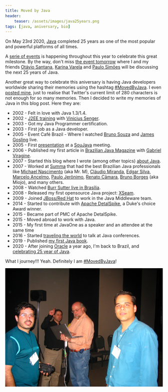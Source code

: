 ```yaml
---
title: Moved by Java
header:
    teaser: /assets/images/java25years.png
tags: [java, aniversary, bio]
---
```


On May 23rd 2020, [Java](https://www.oracle.com/java/technologies/) completed 25 years as one of the most popular and powerful platforms of all times.

A [serie of events](https://www.oracle.com/java/moved-by-java/) is happening throughout this year to celebrate this great milestone. By the way, don't miss [the event tomorrow](https://t.co/HtjyIEKrNh?amp=1) where I and my friends [Otávio Santana](https://twitter.com/otaviojava), [Karina Varela](https://twitter.com/kvarel4) and [Paulo Simões](https://twitter.com/pasimoes) will be discussing the next 25 years of Java.

Another great way to celebrate this aniversary is having Java developers worldwide sharing their memories using the hashtag [#MovedByJava](https://twitter.com/hashtag/MovedByJava?src=hashtag_click). I even [posted mine](https://twitter.com/rafabene/status/1263874302262345728), just to realise that Twitter's current limit of 280 characters is not enough for so many memories. Then I decided to write my memories of Java in this blog post. Here they are:

- 2002 - Felt in love with Java 1.3/1.4.
- 2002 - [J2EE training](https://twitter.com/rafabene/status/785177372496695296) with [Vinicius Senger](https://twitter.com/vsenger).
- 2003 - Got my Java Programmer certification.
- 2003 - First job as a Java developer.
- 2005 - Event Café Brazil - Where I watched [Bruno Souza](https://twitter.com/brjavaman) and [James Gosling](https://twitter.com/errcraft) live.
- 2005 - First [presentation](https://www.slideshare.net/RafaelBenevides1/reunio-soujava-bsb-2005-java-a-favor-do-consumidor-brasileiro) at a [SouJava](https://soujava.org.br/) meeting.
- 2006 - Published my first article in [Brazilian Java Magazine](https://www.devmedia.com.br/revista-java-magazine-edicao-30/8752) with [Gabriel Viragine](https://www.linkedin.com/in/gabriel-viragine-42469944/?originalSubdomain=br).
- 2007 - Started this blog where I wrote (among other topics) [about Java](/2008/03/10/java-hoje-e-principalmente-amanha/).
- 2007 - Worked at [Summa](https://summa.com.br/historia/) that had the best Brazilian Java professionals like [Michael Nascimento](https://twitter.com/mr__m?lang=en) (aka Mr. M), [Cláudio Miranda](http://claudius.com.br/), [Edgar Silva](https://netbeans.org/community/articles/interviews/dreamprofile-silva.html), [Marcelo Ancelmo](https://twitter.com/marceloancelmo?lang=en), [Paulo Jerônimo](https://paulojeronimo.github.io/), [Renato Câmara](https://twitter.com/renatochamber), [Bruno Borges](https://twitter.com/brunoborges) (aka Miojo), and many others.
- 2008 - Watched [Burr Sutter live in Brasília](/2008/08/05/jboss-road-show/).
- 2008 - Released my first opensource Java project: [XSeam](https://github.com/rafabene/XSeam2).
- 2009 - Joined [JBoss/Red Hat](https://www.jboss.org/) to work in the Java Middleware team.
- 2014 - Started to contribute with [Apache DetalSpike](http://deltaspike.apache.org/news.html), a Duke's choice Award winner.
- 2015 - Became part of PMC of Apache DetalSpike.
- 2015 - Moved abroad to work with Java.
- 2015 - My first time at JavaOne as a speaker and an attendee at the same time
- 2016 - Started [traveling the world](/talks/#past-conferences) to talk at Java conferences.
- 2019 - Published [my first Java book](/books/2ndmicroservices-book/).
- 2020 - After joining [Oracle](http://developers.oracle.com/) a year ago, I'm back to Brazil, and [celebrating 25 year of Java](https://t.co/HtjyIEKrNh?amp=1).

What I journey!!! Yeah. Definitely I am [#MovedByJava](https://twitter.com/hashtag/MovedByJava?src=hashtag_click)!

![](/assets/images/img_0020.jpg)
